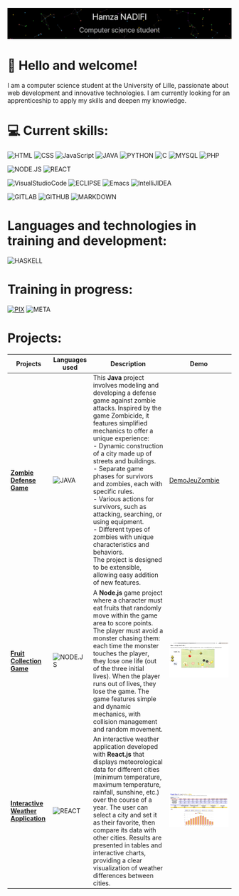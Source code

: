 ![](https://github.com/HamzaNADIFI07/HamzaNADIFI07/blob/566b34676390f3df4fbf1a9d9cd62db5660b1c32/profil.gif)
# 👋 Hello and welcome!
I am a computer science student at the University of Lille, passionate about web development and innovative technologies. I am currently looking for an apprenticeship to apply my skills and deepen my knowledge.  
# 💻 Current skills:
![HTML](https://img.shields.io/badge/HTML-black?style=for-the-badge&logo=html5)
![CSS](https://img.shields.io/badge/CSS-black?style=for-the-badge&logo=css3&logoColor=blue)
![JavaScript](https://img.shields.io/badge/JavaScript-black?style=for-the-badge&logo=javascript)
![JAVA](https://img.shields.io/badge/java-black?style=for-the-badge&logo=openjdk&logoColor=orange)
![PYTHON](https://img.shields.io/badge/PYTHON-black?style=for-the-badge&logo=python)
![C](https://img.shields.io/badge/C-black?style=for-the-badge&logo=C)
![MYSQL](https://img.shields.io/badge/MYSQL-black?style=for-the-badge&logo=mysql)
![PHP](https://img.shields.io/badge/PHP-black?style=for-the-badge&logo=php)

![NODE.JS](https://img.shields.io/badge/node.js-black?style=for-the-badge&logo=node.js)
![REACT](https://img.shields.io/badge/REACT-black?style=for-the-badge&logo=react)

![VisualStudioCode](https://img.shields.io/badge/VisualStudioCode-blue?style=for-the-badge&logo=visual-studio-code&color=black)
![ECLIPSE](https://img.shields.io/badge/ECLIPSE-black?style=for-the-badge&logo=eclipse&logoColor=purple)
![Emacs](https://img.shields.io/badge/EMACS-black?style=for-the-badge&logo=gnu%20emacs)
![IntelliJIDEA](https://img.shields.io/badge/IntelliJIDEA-black?style=for-the-badge&logo=IntelliJ%20IDEA&logoColor=orange)

![GITLAB](https://img.shields.io/badge/GITLAB-black?style=for-the-badge&logo=gitlab)
![GITHUB](https://img.shields.io/badge/GITHUB-black?style=for-the-badge&logo=github)
![MARKDOWN](https://img.shields.io/badge/MARKDOWN-black?style=for-the-badge&logo=markdown)

# Languages and technologies in training and development:
![HASKELL](https://img.shields.io/badge/HASKELL-black?style=for-the-badge&logo=haskell&logoColor=purple)

# Training in progress:
[![PIX](https://img.shields.io/badge/PIX-black?style=for-the-badge&labelColor=white)](https://pix.fr/)
![META](https://img.shields.io/badge/Meta%20Front--End%20Developer%20Professional%20Certificate-Black?style=for-the-badge&logo=Meta&labelColor=blue&color=black)


# Projects:
| Projects                               | Languages used                                                                                     | Description                                                                                                                                                                                                                                                                                                                                                                                                                                                                                                            | Demo                              |
|----------------------------------------|----------------------------------------------------------------------------------------------------|------------------------------------------------------------------------------------------------------------------------------------------------------------------------------------------------------------------------------------------------------------------------------------------------------------------------------------------------------------------------------------------------------------------------------------------------------------------------------------------------------------------------|-----------------------------------|
| [**Zombie Defense Game**](https://github.com/HamzaNADIFI07/Zombie-Defense-Game.git)                 | ![JAVA](https://img.shields.io/badge/java-black?style=for-the-badge&logo=openjdk&logoColor=orange)  | This **Java** project involves modeling and developing a defense game against zombie attacks. Inspired by the game Zombicide, it features simplified mechanics to offer a unique experience:<br> - Dynamic construction of a city made up of streets and buildings.<br> - Separate game phases for survivors and zombies, each with specific rules.<br> - Various actions for survivors, such as attacking, searching, or using equipment.<br> - Different types of zombies with unique characteristics and behaviors.<br> The project is designed to be extensible, allowing easy addition of new features. | [DemoJeuZombie](https://github.com/HamzaNADIFI07/HamzaNADIFI07/blob/25453f556142e7dbcb177bcb591b4e3548f0c06a/demoJeuZombie.odt) |
| [**Fruit Collection Game**](https://github.com/HamzaNADIFI07/Fruit-collection-game.git)               | ![NODE.JS](https://img.shields.io/badge/node.js-black?style=for-the-badge&logo=node.js)            | A **Node.js** game project where a character must eat fruits that randomly move within the game area to score points. The player must avoid a monster chasing them: each time the monster touches the player, they lose one life (out of the three initial lives). When the player runs out of lives, they lose the game. The game features simple and dynamic mechanics, with collision management and random movement. | ![DemoJeuFruit](https://github.com/HamzaNADIFI07/HamzaNADIFI07/blob/25453f556142e7dbcb177bcb591b4e3548f0c06a/DemoJeuFruit.jpg) |
| [**Interactive Weather Application**](https://github.com/HamzaNADIFI07/Interactive-Weather-Application.git)       | ![REACT](https://img.shields.io/badge/REACT-black?style=for-the-badge&logo=react)                  | An interactive weather application developed with **React.js** that displays meteorological data for different cities (minimum temperature, maximum temperature, rainfall, sunshine, etc.) over the course of a year. The user can select a city and set it as their favorite, then compare its data with other cities. Results are presented in tables and interactive charts, providing a clear visualization of weather differences between cities. | ![DemoMeteo](https://github.com/HamzaNADIFI07/HamzaNADIFI07/blob/25453f556142e7dbcb177bcb591b4e3548f0c06a/DemoMeteo.jpg) |
